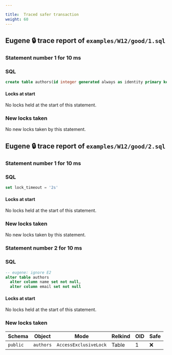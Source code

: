 ```yaml
---

title:  Traced safer transaction
weight: 60
---
```



## Eugene 🔒 trace report of `examples/W12/good/1.sql`

### Statement number 1 for 10 ms

### SQL

```sql
create table authors(id integer generated always as identity primary key, name text, email text)
```

#### Locks at start

No locks held at the start of this statement.

### New locks taken

No new locks taken by this statement.



## Eugene 🔒 trace report of `examples/W12/good/2.sql`

### Statement number 1 for 10 ms

### SQL

```sql
set lock_timeout = '2s'
```

#### Locks at start

No locks held at the start of this statement.

### New locks taken

No new locks taken by this statement.


### Statement number 2 for 10 ms

### SQL

```sql
-- eugene: ignore E2
alter table authors
  alter column name set not null,
  alter column email set not null
```

#### Locks at start

No locks held at the start of this statement.

### New locks taken

| Schema | Object | Mode | Relkind | OID | Safe |
|--------|--------|------|---------|-----|------|
| `public` | `authors` | `AccessExclusiveLock` | Table | 1 | ❌ |

